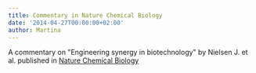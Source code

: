 ```yaml
---
title: Commentary in Nature Chemical Biology
date: '2014-04-27T00:00:00+02:00'
author: Martina
---
```

A commentary on "Engineering synergy in biotechnology" by Nielsen J. et al. published in [Nature Chemical Biology](https://www.nature.com/articles/nchembio.1519)
